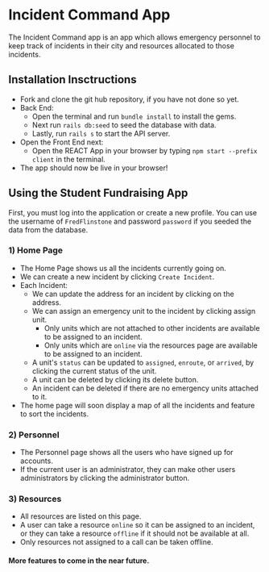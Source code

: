 # Incident Command App

The Incident Command app is an app which allows emergency personnel to keep track of incidents in their city and resources allocated to those incidents. 


## Installation Insctructions

- Fork and clone the git hub repository, if you have not done so yet.
- Back End:
  - Open the terminal and run `bundle install` to install the gems. 
  - Next run `rails db:seed` to seed the database with data. 
  - Lastly, run `rails s` to start the API server.
- Open the Front End next:
  - Open the REACT App in your browser by typing `npm start --prefix client` in the terminal.
- The app should now be live in your browser!

## Using the Student Fundraising App

First, you must log into the application or create a new profile. You can use the username of `FredFlinstone` and password `password` if you seeded the data from the database.  

### 1) Home Page

- The Home Page shows us all the incidents currently going on.
- We can create a new incident by clicking `Create Incident`. 
- Each Incident: 
  - We can update the address for an incident by clicking on the address. 
  - We can assign an emergency unit to the incident by clicking assign unit. 
    - Only units which are not attached to other incidents are available to be assigned to an incident.
    - Only units which are `online` via the resources page are available to be assigned to an incident. 
  - A unit's `status` can be updated to `assigned`, `enroute`, or `arrived`, by clicking the current status of the unit.
  - A unit can be deleted by clicking its delete button. 
  - An incident can be deleted if there are no emergency units attached to it. 
- The home page will soon display a map of all the incidents and feature to sort the incidents.  

### 2) Personnel

- The Personnel page shows all the users who have signed up for accounts. 
- If the current user is an administrator, they can make other users administrators by clicking the administrator button. 

### 3) Resources

- All resources are listed on this page.
- A user can take a resource `online` so it can be assigned to an incident, or they can take a resource `offline` if it should not be available at all. 
- Only resources not assigned to a call can be taken offline. 



#### More features to come in the near future.